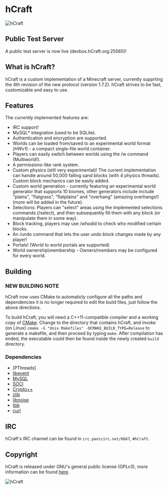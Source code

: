 hCraft
======

![hCraft](https://raw.github.com/BizarreCake/hCraft/master/etc/banner.png)

Public Test Server
------------------

A public test server is now live (devbox.hCraft.org:25565)!

What is hCraft?
---------------

hCraft is a custom implementation of a Minecraft server, currently supprting the
4th revision of the new protocol (version 1.7.2). hCraft strives to be fast,
customizable and easy to use.

Features
--------

The _currently_ implemented features are:
*  IRC support!
*  MySQL* integration (used to be SQLite).
*  Authentication and encryption are supported.
*  Worlds can be loaded from/saved to an experimental world format (*HWv1*) -
   a compact single-file world container.
*  Players can easily switch between worlds using the /w command (Multiworld!).
*  A permissions-like rank system.
*  Custom physics (still very experimental)! The current implementation can handle
   around 50,000 falling sand blocks (with 4 physics threads).
   Custom block mechanics can be easily added.
*  Custom world generation - currently featuring an experimental world generator
   that supports 10 biomes, other generators include include "plains", "flatgrass",
   "flatplains" and "overhang" (amazing overhangs!) (more will be added in the future).
*  Selections: Players can "select" areas using the implemented selections
   commands (/select), and then subsequently fill them with any block (or manipulate
   them in some way).
*  Block tracking, players may use /whodid to check who modified certain blocks.
*  An /undo command that lets the user undo block changes made by any player!
*  Portals! (World to world portals are supported)
*  World ownership\membership - Owners/members may be configured for every world.
     

Building
--------

### NEW BUILDING NOTE

hCraft now uses CMake to automaticly configure all the paths and dependencies it is
no longer required to edit the build files, just follow the above directions.


To build hCraft, you will need a C++11-compatible compiler and a working copy
of [CMake](http://www.cmake.org/). Change to the directory that contains
hCraft, and invoke (on Linux) `cmake -G "Unix Makefiles" -DCMAKE_BUILD_TYPE=Release`
to generate a makefile, and then proceed by typing `make`. After compilation has
ended, the executable could then be found inside the newly created `build`
directory.


### Dependencies
*  [PThreads]
*  [libevent](http://libevent.org/)
*  [MySQL](http://www.mysql.com/)
*  [SOCI](http://www.soci.sourceforge.net/)
*  [Crypto++](http://www.cryptopp.com/)
*  [zlib](http://www.zlib.net/)
*  [libnoise](http://libnoise.sourceforge.net/)
*  [tbb](http://threadingbuildingblocks.org/)
*  [curl](http://curl.haxx.se/)

IRC
---

hCraft's IRC channel can be found in `irc.panicirc.net/6667`, `#hCraft`.

Copyright
---------

hCraft is released under GNU's general public license (GPLv3), more information
can be found [here](http://www.gnu.org/licenses/gpl.html).

![hCraft](https://raw.github.com/BizarreCake/hCraft/master/etc/45-small.png)


